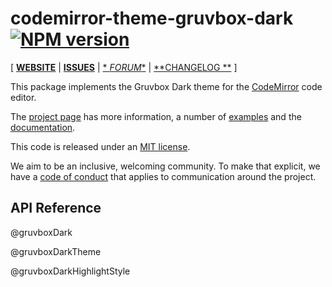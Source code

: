 <!-- NOTE: README.md is generated from src/README.md -->

# codemirror-theme-gruvbox-dark [![NPM version](https://img.shields.io/npm/v/codemirror-theme-gruvbox-dark.svg)](https://www.npmjs.org/package/codemirror-theme-gruvbox-dark)

[ [**WEBSITE**](https://codemirror.net/6/) | [**ISSUES**](https://github.com/codemirror/codemirror.next/issues) | [*
*FORUM**](https://discuss.codemirror.net/c/next/) | [**CHANGELOG
**](https://github.com/codemirror/theme-one-dark/blob/main/CHANGELOG.md) ]

This package implements the Gruvbox Dark theme for the
[CodeMirror](https://codemirror.net/6/) code editor.

The [project page](https://codemirror.net/6/) has more information, a
number of [examples](https://codemirror.net/6/examples/) and the
[documentation](https://codemirror.net/6/docs/).

This code is released under an
[MIT license](https://github.com/fsegurai/cm6-themes/tree/main/LICENSE).

We aim to be an inclusive, welcoming community. To make that explicit,
we have a [code of
conduct](http://contributor-covenant.org/version/1/1/0/) that applies
to communication around the project.

## API Reference

@gruvboxDark

@gruvboxDarkTheme

@gruvboxDarkHighlightStyle